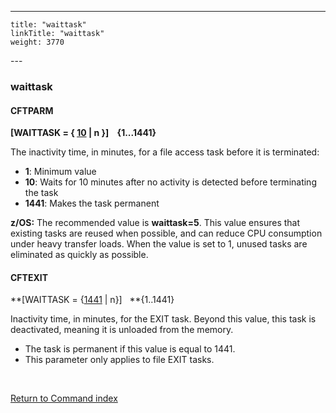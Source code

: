---
    title: "waittask"
    linkTitle: "waittask"
    weight: 3770
---<span id="waittask"></span>

### waittask

<span id="waittask_CFTPARM"></span>

#### CFTPARM

****[WAITTASK = { <u>10</u> &#124; n }]    {1...1441}****

The inactivity time, in minutes, for a file access task before it is terminated:

- ****1****: Minimum value
- ****10****: Waits for 10 minutes after no activity is detected before terminating the task
- **1441**: Makes the task permanent

****z/OS:**** The recommended value is **waittask=5**. This value ensures that existing tasks are reused when possible, and can reduce CPU consumption under heavy transfer loads. When the value is set to 1, unused tasks are eliminated as quickly as possible.

<span id="waittask_CFTEXIT"></span>

#### CFTEXIT

**[WAITTASK = {<u>1441</u> &#124; n}]   **{1..1441}

Inactivity time, in minutes, for the EXIT task. Beyond this value, this
task is deactivated, meaning it is unloaded from the memory.

- The task is permanent if this value is equal to 1441.
- This parameter only applies to file EXIT tasks.

 

[Return to Command index](../../)
